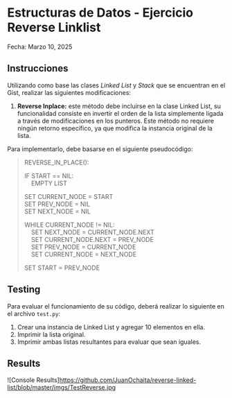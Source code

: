# Estructuras de Datos - Ejercicio Reverse Linklist

Fecha: Marzo 10, 2025  

## Instrucciones

Utilizando como base las clases *Linked List* y *Stack* que se encuentran en el Gist, realizar las siguientes modificaciones:

1) **Reverse Inplace:** este método debe incluirse en la clase Linked List, su funcionalidad consiste en invertir el orden de la lista simplemente ligada a través de modificaciones en los punteros. Este método no requiere ningún retorno específico, ya que modifica la instancia original de la lista.

Para implementarlo, debe basarse en el siguiente pseudocódigo: 

> REVERSE_IN_PLACE():
>
>
> IF START == NIL:  
> &nbsp;&nbsp;&nbsp;&nbsp;EMPTY LIST  
> 
> SET CURRENT_NODE = START  
> SET PREV_NODE = NIL  
> SET NEXT_NODE = NIL  
> 
> WHILE CURRENT_NODE != NIL:  
>&nbsp;&nbsp;&nbsp;&nbsp;SET NEXT_NODE = CURRENT_NODE.NEXT  
>&nbsp;&nbsp;&nbsp;&nbsp;SET CURRENT_NODE.NEXT = PREV_NODE  
>&nbsp;&nbsp;&nbsp;&nbsp;SET PREV_NODE = CURRENT_NODE  
>&nbsp;&nbsp;&nbsp;&nbsp;SET CURRENT_NODE = NEXT_NODE 
>  
>SET START = PREV_NODE

## Testing

Para evaluar el funcionamiento de su código, deberá realizar lo siguiente en el archivo `test.py`:

1) Crear una instancia de Linked List y agregar 10 elementos en ella.
2) Imprimir la lista original.
3) Imprimir ambas listas resultantes para evaluar que sean iguales.

## Results

![Console Results]https://github.com/JuanOchaita/reverse-linked-list/blob/master/imgs/TestReverse.jpg